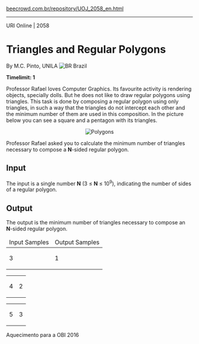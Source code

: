 <p><a href="https://www.beecrowd.com.br/repository/UOJ_2058_en.html">beecrowd.com.br/repository/UOJ_2058_en.html</a></p><hr>
<div>
  <span>URI Online | 2058</span>
  <h1>Triangles and Regular Polygons</h1>
  <div>
    <p>By M.C. Pinto, UNILA <img src="https://resources.beecrowd.com.br/gallery/images/flags/br.gif" alt="BR"> Brazil</p>
  </div>
  <strong>Timelimit: 1</strong>
</div>
<div>
<div>
  <p>Professor Rafael loves Computer Graphics. Its favourite activity is rendering objects, specially dolls. But he does not like to draw regular polygons using triangles. This task is done by composing a regular polygon using only triangles, in such a way that the triangles do not intercept each other and the minimum number of them are used in this composition. In the picture below you can see a square and a pentagon with its triangles.</p>
  <p align="center"><img src="https://resources.beecrowd.com.br/gallery/images/problems/UOJ_2058.png" alt="Polygons"></p>
  <p>Professor Rafael asked you to calculate the minimum number of triangles necessary to compose a <strong>N</strong>-sided regular polygon.</p>
</div>
<h2>Input</h2>
<div>
  <p>The input is a single number <strong>N</strong> (3 ≤ <strong>N</strong> ≤ 10<sup>9</sup>), indicating the number of sides of a regular polygon.</p>
</div>
<h2>Output</h2>
<div>
  <p>The output is the minimum number of triangles necessary to compose an <strong>N</strong>-sided regular polygon.</p>
</div>
<div></div>
<table>
  <thead>
    <tr>
      <td>Input Samples</td>
      <td>Output Samples</td>
    </tr>
  </thead>
  <tbody>
    <tr>
      <td>
        <p>3</p>
      </td>
      <td>
        <p>1</p>
      </td>
    </tr>
  </tbody>
</table>
<div></div>
<table>
  <thead>
  </thead>
  <tbody>
    <tr>
      <td>
        <p>4</p>
      </td>
      <td>
        <p>2</p>
      </td>
    </tr>
  </tbody>
</table>
<div></div>
  <table>
    <thead>
    </thead>
    <tbody>
      <tr>
        <td>
          <p>5</p>
        </td>
        <td>
          <p>3</p>
        </td>
      </tr>
    </tbody>
  </table>
  <p>
  Aquecimento para a OBI 2016</p>
</div>